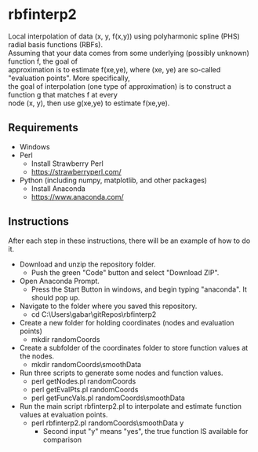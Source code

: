 # rbfinterp2
Local interpolation of data (x, y, f(x,y)) using polyharmonic spline (PHS) radial basis functions (RBFs).\
Assuming that your data comes from some underlying (possibly unknown) function f, the goal of\
approximation is to estimate f(xe,ye), where (xe, ye) are so-called "evaluation points".  More specifically,\
the goal of interpolation (one type of approximation) is to construct a function g that matches f at every\
node (x, y), then use g(xe,ye) to estimate f(xe,ye).
## Requirements
* Windows
* Perl
  * Install Strawberry Perl
  * https://strawberryperl.com/
* Python (including numpy, matplotlib, and other packages)
  * Install Anaconda
  * https://www.anaconda.com/
## Instructions
After each step in these instructions, there will be an example of how to do it.
* Download and unzip the repository folder.
  * Push the green "Code" button and select "Download ZIP".
* Open Anaconda Prompt.
  * Press the Start Button in windows, and begin typing "anaconda".  It should pop up.
* Navigate to the folder where you saved this repository.
  * cd C:\Users\gabar\gitRepos\rbfinterp2
* Create a new folder for holding coordinates (nodes and evaluation points)
  * mkdir randomCoords
* Create a subfolder of the coordinates folder to store function values at the nodes.
  * mkdir randomCoords\smoothData
* Run three scripts to generate some nodes and function values.
  * perl getNodes.pl randomCoords
  * perl getEvalPts.pl randomCoords
  * perl getFuncVals.pl randomCoords\smoothData
* Run the main script rbfinterp2.pl to interpolate and estimate function values at evaluation points.
  * perl rbfinterp2.pl randomCoords\smoothData y
    * Second input "y" means "yes", the true function IS available for comparison
